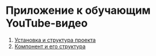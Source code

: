 # Приложение к обучающим YouTube-видео

1. [Установка и структура проекта](projects/video01)
2. [Компонент и его структура](projects/video02)